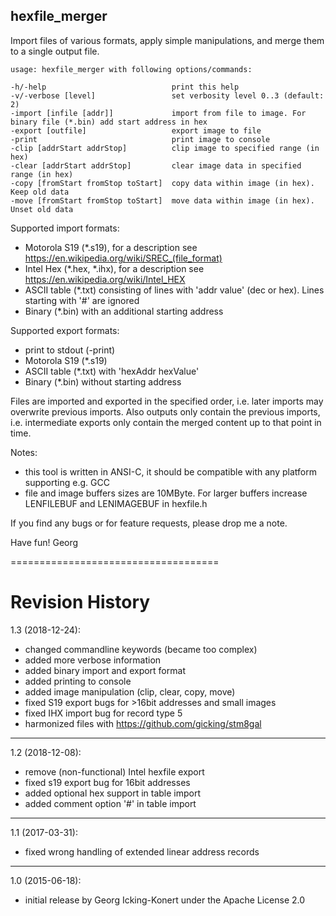 hexfile_merger
-------------------

Import files of various formats, apply simple manipulations, and merge them to a single output file.

`usage: hexfile_merger with following options/commands:`

    -h/-help                            print this help
    -v/-verbose [level]                 set verbosity level 0..3 (default: 2)
    -import [infile [addr]]             import from file to image. For binary file (*.bin) add start address in hex
    -export [outfile]                   export image to file
    -print                              print image to console
    -clip [addrStart addrStop]          clip image to specified range (in hex)
    -clear [addrStart addrStop]         clear image data in specified range (in hex)
    -copy [fromStart fromStop toStart]  copy data within image (in hex). Keep old data
    -move [fromStart fromStop toStart]  move data within image (in hex). Unset old data

Supported import formats:
  - Motorola S19 (*.s19), for a description see https://en.wikipedia.org/wiki/SREC_(file_format)
  - Intel Hex (*.hex, *.ihx), for a description see https://en.wikipedia.org/wiki/Intel_HEX
  - ASCII table (*.txt) consisting of lines with 'addr  value' (dec or hex). Lines starting with '#' are ignored
  - Binary (*.bin) with an additional starting address

Supported export formats:
  - print to stdout (-print)
  - Motorola S19 (*.s19)
  - ASCII table (*.txt) with 'hexAddr  hexValue'
  - Binary (*.bin) without starting address

Files are imported and exported in the specified order, i.e. later imports may
overwrite previous imports. Also outputs only contain the previous imports, i.e.
intermediate exports only contain the merged content up to that point in time.

Notes:
  - this tool is written in ANSI-C, it should be compatible with any platform supporting e.g. GCC
  - file and image buffers sizes are 10MByte. For larger buffers increase LENFILEBUF and LENIMAGEBUF in hexfile.h

If you find any bugs or for feature requests, please drop me a note.

Have fun!
Georg

====================================

# Revision History

1.3 (2018-12-24): 
  - changed commandline keywords (became too complex)
  - added more verbose information
  - added binary import and export format
  - added printing to console
  - added image manipulation (clip, clear, copy, move)
  - fixed S19 export bugs for >16bit addresses and small images
  - fixed IHX import bug for record type 5
  - harmonized files with https://github.com/gicking/stm8gal

----------------

1.2 (2018-12-08): 
  - remove (non-functional) Intel hexfile export
  - fixed s19 export bug for 16bit addresses
  - added optional hex support in table import
  - added comment option '#' in table import

----------------

1.1 (2017-03-31): 
  - fixed wrong handling of extended linear address records

----------------

1.0 (2015-06-18):
  - initial release by Georg Icking-Konert under the Apache License 2.0
